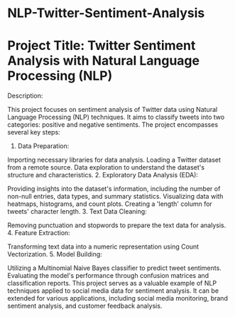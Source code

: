 # NLP-Twitter-Sentiment-Analysis

# Project Title: Twitter Sentiment Analysis with Natural Language Processing (NLP)

Description:

This project focuses on sentiment analysis of Twitter data using Natural Language Processing (NLP) techniques. It aims to classify tweets into two categories: positive and negative sentiments. The project encompasses several key steps:

1. Data Preparation:

Importing necessary libraries for data analysis.
Loading a Twitter dataset from a remote source.
Data exploration to understand the dataset's structure and characteristics.
2. Exploratory Data Analysis (EDA):

Providing insights into the dataset's information, including the number of non-null entries, data types, and summary statistics.
Visualizing data with heatmaps, histograms, and count plots.
Creating a 'length' column for tweets' character length.
3. Text Data Cleaning:

Removing punctuation and stopwords to prepare the text data for analysis.
4. Feature Extraction:

Transforming text data into a numeric representation using Count Vectorization.
5. Model Building:

Utilizing a Multinomial Naive Bayes classifier to predict tweet sentiments.
Evaluating the model's performance through confusion matrices and classification reports.
This project serves as a valuable example of NLP techniques applied to social media data for sentiment analysis. It can be extended for various applications, including social media monitoring, brand sentiment analysis, and customer feedback analysis.
